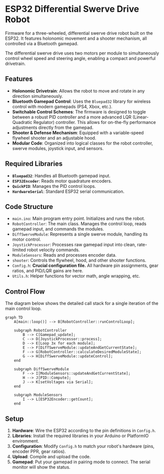 # ESP32 Differential Swerve Drive Robot

Firmware for a three-wheeled, differential swerve drive robot built on the ESP32. It features holonomic movement and a shooter mechanism, all controlled via a Bluetooth gamepad.

The differential swerve drive uses two motors per module to simultaneously control wheel speed and steering angle, enabling a compact and powerful drivetrain.

## Features

*   **Holonomic Drivetrain**: Allows the robot to move and rotate in any direction simultaneously.
*   **Bluetooth Gamepad Control**: Uses the `Bluepad32` library for wireless control with modern gamepads (PS4, Xbox, etc.).
*   **Switchable Control Schemes**: The firmware is designed to toggle between a robust PID controller and a more advanced LQR (Linear-Quadratic Regulator) controller. This allows for on-the-fly performance adjustments directly from the gamepad.
*   **Shooter & Defense Mechanism**: Equipped with a variable-speed flywheel shooter and an adjustable hood.
*   **Modular Code**: Organized into logical classes for the robot controller, swerve modules, joystick input, and sensors.

## Required Libraries

*   **`Bluepad32`**: Handles all Bluetooth gamepad input.
*   **`ESP32Encoder`**: Reads motor quadrature encoders.
*   **`QuickPID`**: Manages the PID control loops.
*   **`HardwareSerial`**: Standard ESP32 serial communication.

## Code Structure

*   `main.ino`: Main program entry point. Initializes and runs the robot.
*   `RobotController`: The main class. Manages the control loop, reads gamepad input, and commands the modules.
*   `DiffSwerveModule`: Represents a single swerve module, handling its motor control.
*   `JoystickProcessor`: Processes raw gamepad input into clean, rate-limited robot velocity commands.
*   `ModuleSensors`: Reads and processes encoder data.
*   `shooter`: Controls the flywheel, hood, and other shooter functions.
*   `Config.h`: **Crucial configuration file.** All hardware pin assignments, gear ratios, and PID/LQR gains are here.
*   `Utils.h`: Helper functions for vector math, angle wrapping, etc.

## Control Flow

The diagram below shows the detailed call stack for a single iteration of the main control loop.

```mermaid
graph TD
    A[main::loop()] --> B[RobotController::runControlLoop];

    subgraph RobotController
        B --> C[Gamepad_update];
        C --> D[JoystickProcessor::process];
        D --> E[Loop 3x for each module];
        E --> F[DiffSwerveModule::updateAndGetCurrentState];
        F --> G[RobotController::calculateDesiredModuleState];
        G --> H[DiffSwerveModule::updateControl];
    end

    subgraph DiffSwerveModule
        F --> I[ModuleSensors::updateAndGetCurrentState];
        H --> J[PID::Compute];
        J --> K[setVoltages via Serial];
    end

    subgraph ModuleSensors
        I --> L[ESP32Encoder::getCount];
    end
```

## Setup

1.  **Hardware**: Wire the ESP32 according to the pin definitions in `Config.h`.
2.  **Libraries**: Install the required libraries in your Arduino or PlatformIO environment.
3.  **Configuration**: Modify `Config.h` to match your robot's hardware (pins, encoder PPR, gear ratios).
4.  **Upload**: Compile and upload the code.
5.  **Gamepad**: Put your gamepad in pairing mode to connect. The serial monitor will show the status.